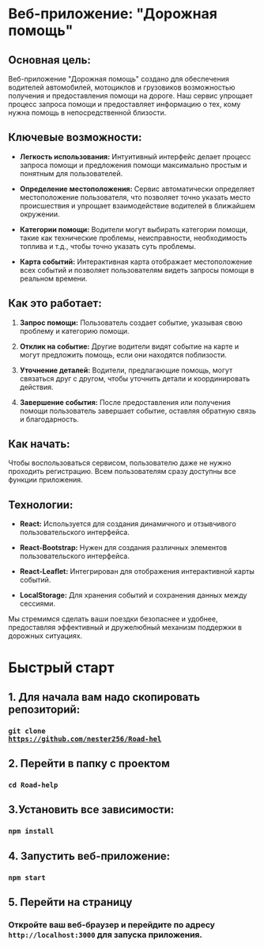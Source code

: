 # Веб-приложение: "Дорожная помощь"

## Основная цель:
Веб-приложение "Дорожная помощь" создано для обеспечения водителей автомобилей, мотоциклов и грузовиков возможностью получения и предоставления помощи на дороге. Наш сервис упрощает процесс запроса помощи и предоставляет информацию о тех, кому нужна помощь в непосредственной близости.

## Ключевые возможности:

- **Легкость использования:** Интуитивный интерфейс делает процесс запроса помощи и предложения помощи максимально простым и понятным для пользователей.

- **Определение местоположения:** Сервис автоматически определяет местоположение пользователя, что позволяет точно указать место происшествия и упрощает взаимодействие водителей в ближайшем окружении.

- **Категории помощи:** Водители могут выбирать категории помощи, такие как технические проблемы, неисправности, необходимость топлива и т.д., чтобы точно указать суть проблемы.

- **Карта событий:** Интерактивная карта отображает местоположение всех событий и позволяет пользователям видеть запросы помощи в реальном времени.

## Как это работает:

1. **Запрос помощи:** Пользователь создает событие, указывая свою проблему и категорию помощи.

2. **Отклик на событие:** Другие водители видят событие на карте и могут предложить помощь, если они находятся поблизости.

3. **Уточнение деталей:** Водители, предлагающие помощь, могут связаться друг с другом, чтобы уточнить детали и координировать действия.

4. **Завершение события:** После предоставления или получения помощи пользователь завершает событие, оставляя обратную связь и благодарность.

## Как начать:

Чтобы воспользоваться сервисом, пользователю даже не нужно проходить регистрацию. 
Всем пользователям сразу доступны все функции приложения.

## Технологии:

- **React:** Используется для создания динамичного и отзывчивого пользовательского интерфейса.

- **React-Bootstrap:** Нужен для создания различных элементов пользовательского интерфейса.

- **React-Leaflet:** Интегрирован для отображения интерактивной карты событий.

- **LocalStorage:** Для хранения событий и сохранения данных между сессиями.

Мы стремимся сделать ваши поездки безопаснее и удобнее, предоставляя эффективный и дружелюбный механизм поддержки в дорожных ситуациях.

# Быстрый старт

## 1. Для начала вам надо скопировать репозиторий:
### <pre><code>git clone https://github.com/nester256/Road-hel </code></pre>

## 2. Перейти в папку с проектом
### <pre><code>cd Road-help </code></pre>

## 3.Установить все зависимости: 
### <pre><code>npm install </code></pre>

## 4. Запустить веб-приложение: 
### <pre><code>npm start </code></pre>

## 5. Перейти на страницу
### Откройте ваш веб-браузер и перейдите по адресу <code>http://localhost:3000</code> для запуска приложения.
